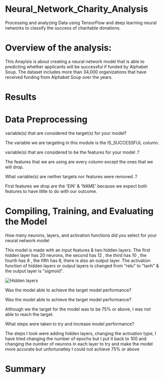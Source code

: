 # Neural_Network_Charity_Analysis
Processing and analyzing Data using TensorFlow and deep learning neural networks to classify the success of charitable donations.




# Overview of the analysis:
This Anaylsis is about   creating  a neural network model that is able to predicting whether applicants will be successful if funded by Alphabet Soup. The dataset includes more than 34,000 organizations that have received funding from Alphabet Soup over the years.


# Results 

# Data Preprocessing

variable(s) that are considered the target(s) for your model?

The variable we are targeting in this module is the IS_SUCCESSFUL column.

variable(s) that are considered to be the features for your model .?

The features that we are using are every column except the ones that we will drop.

What variable(s) are neither targets nor features were removed .?

First features we drop are the 'EIN' & 'NAME' because we expect both features to have little to do with our outcome.


# Compiling, Training, and Evaluating the Model


How many neurons, layers, and activation functions did you select for your neural network model

This model is made with an input features & two hidden layers. The first hidden layer has 20 neurons, the second has 12 , the third has 10 , the fourth has 8 , the fifth has 8, there is also an output layer. The activation function of hidden layers or output layers is changed from "relu" to "tanh"  & the output layer is "sigmoid".


![Hidden layers](https://user-images.githubusercontent.com/82621077/132142282-4418356d-1049-43da-9386-8ab2758db6c7.png)

Was the model able to achieve the target model performance?




Was the model able to achieve the target model performance?

Although we the target for the model was to be 75% or above, I was not able to reach the target.


What steps were taken to try and increase model performance?

The steps I took  were adding hidden layers, changing the activation type, I have tried changing the number of epochs but I put it back to 100  and changing the number of neurons in each layer  to try and make the model more accurate but unfortunatley I could not achieve 75% or above



# Summary


